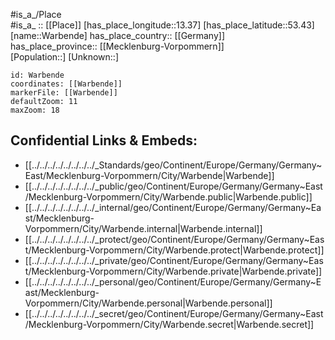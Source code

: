 ﻿---
location: [53.43,13.37] 
mapzoom: [7,12] 
mapmarker: city 
type: City
tags:
- geo/City


SpocWebEntityId: 35447
isDeleted: false
confidential: public

---
#is_a_/Place  
#is_a_ :: [[Place]] 
[has_place_longitude::13.37] 
[has_place_latitude::53.43] 
[name::Warbende] 
has_place_country:: [[Germany]]  
has_place_province:: [[Mecklenburg-Vorpommern]]  
[Population::] 
[Unknown::] 


```leaflet
id: Warbende
coordinates: [[Warbende]] 
markerFile: [[Warbende]] 
defaultZoom: 11 
maxZoom: 18
```


## Confidential Links & Embeds: 
- [[../../../../../../../../_Standards/geo/Continent/Europe/Germany/Germany~East/Mecklenburg-Vorpommern/City/Warbende|Warbende]] 
- [[../../../../../../../../_public/geo/Continent/Europe/Germany/Germany~East/Mecklenburg-Vorpommern/City/Warbende.public|Warbende.public]] 
- [[../../../../../../../../_internal/geo/Continent/Europe/Germany/Germany~East/Mecklenburg-Vorpommern/City/Warbende.internal|Warbende.internal]] 
- [[../../../../../../../../_protect/geo/Continent/Europe/Germany/Germany~East/Mecklenburg-Vorpommern/City/Warbende.protect|Warbende.protect]] 
- [[../../../../../../../../_private/geo/Continent/Europe/Germany/Germany~East/Mecklenburg-Vorpommern/City/Warbende.private|Warbende.private]] 
- [[../../../../../../../../_personal/geo/Continent/Europe/Germany/Germany~East/Mecklenburg-Vorpommern/City/Warbende.personal|Warbende.personal]] 
- [[../../../../../../../../_secret/geo/Continent/Europe/Germany/Germany~East/Mecklenburg-Vorpommern/City/Warbende.secret|Warbende.secret]] 
